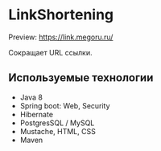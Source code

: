 # LinkShortening

Preview: https://link.megoru.ru/

Сокращает URL ссылки.

## Используемые технологии

- Java 8
- Spring boot: Web, Security
- Hibernate
- PostgresSQL / MySQL
- Mustache, HTML, CSS
- Maven
